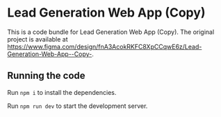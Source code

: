 
  # Lead Generation Web App (Copy)

  This is a code bundle for Lead Generation Web App (Copy). The original project is available at https://www.figma.com/design/fnA3AcokRKFC8XpCCqwE6z/Lead-Generation-Web-App--Copy-.

  ## Running the code

  Run `npm i` to install the dependencies.

  Run `npm run dev` to start the development server.
  